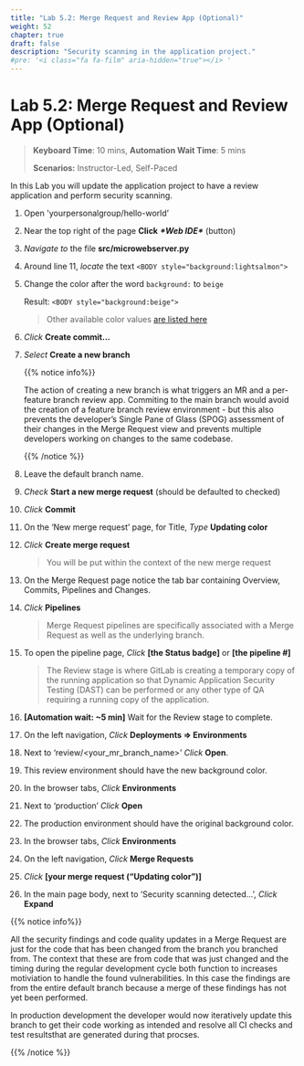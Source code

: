 ```yaml
---
title: "Lab 5.2: Merge Request and Review App (Optional)"
weight: 52
chapter: true
draft: false
description: "Security scanning in the application project."
#pre: '<i class="fa fa-film" aria-hidden="true"></i> '
---
```


# Lab 5.2: Merge Request and Review App (Optional)

> **Keyboard Time**: 10 mins, **Automation Wait Time**: 5 mins
>
> **Scenarios:** Instructor-Led, Self-Paced

In this Lab you will update the application project to have a review application and perform security scanning.

1. Open 'yourpersonalgroup/hello-world’

2. Near the top right of the page **Click** ***\*Web IDE\**** (button)

3. *Navigate to* the file **src/microwebserver.py**

4. Around line 11, *locate* the text `<BODY style="background:lightsalmon">`

5. Change the color after the word `background:` to `beige`

   Result: `<BODY style="background:beige">`

   > Other available color values [are listed here](https://www.w3.org/wiki/CSS/Properties/color/keywords)

6. *Click* **Create commit...**

7. *Select* **Create a new branch**

   {{% notice info%}}

   The action of creating a new branch is what triggers an MR and a per-feature branch review app. Commiting to the main branch would avoid the creation of a feature branch review environment - but this also prevents the developer’s Single Pane of Glass (SPOG) assessment of their changes in the Merge Request view and prevents multiple developers working on changes to the same codebase.

   {{% /notice %}}

7. Leave the default branch name.

7. *Check* **Start a new merge request** (should be defaulted to checked)

11. *Click* **Commit**

12. On the ‘New merge request’ page, for Title, *Type* **Updating color**

13. *Click* **Create merge request**

    > You will be put within the context of the new merge request

14. On the Merge Request page notice the tab bar containing Overview, Commits, Pipelines and Changes.

15. *Click* **Pipelines**

    > Merge Request pipelines are specifically associated with a Merge Request as well as the underlying branch.

16. To open the pipeline page, *Click* **[the Status badge]** or **[the pipeline #]**

    > The Review stage is where GitLab is creating a temporary copy of the running application so that Dynamic Application Security Testing (DAST) can be performed or any other type of QA requiring a running copy of the application.

17. **[Automation wait: ~5 min]** Wait for the Review stage to complete.

18. On the left navigation, *Click* **Deployments => Environments**

19. Next to ‘review/<your_mr_branch_name>’ *Click* **Open**.

20. This review environment should have the new background color.

21. In the browser tabs, *Click* **Environments**

22. Next to ‘production’ *Click* **Open**

23. The production environment should have the original background color.

24. In the browser tabs, *Click* **Environments**

25. On the left navigation, *Click* **Merge Requests**

26. *Click* **[your merge request (“Updating color”)]**

27. In the main page body, next to ‘Security scanning detected…’, *Click* **Expand**

{{% notice info%}}

All the security findings and code quality updates in a Merge Request are just for the code that has been changed from the branch you branched from. The context that these are from code that was just changed and the timing during the regular development cycle both function to increases motiviation to handle the found vulnerabilities. In this case the findings are from the entire default branch because a merge of these findings has not yet been performed.

In production development the developer would now iteratively update this branch to get their code working as intended and resolve all CI checks and test resultsthat are generated during that procses.

{{% /notice %}}